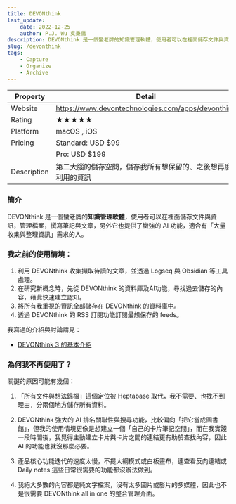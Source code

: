 ```yaml
---
title: DEVONthink
last_update: 
    date: 2022-12-25
    author: P.J. Wu 吳秉儒
description: DEVONthink 是一個蠻老牌的知識管理軟體，使用者可以在裡面儲存文件與資訊，管理檔案，撰寫筆記與文章，另外它也提供了蠻強的 AI 功能，適合有「大量收集與整理資訊」需求的人。
slug: /devonthink
tags:
    - Capture
    - Organize
    - Archive
---
```


| Property | Detail |
| --- | --- |
| Website | <https://www.devontechnologies.com/apps/devonthink> |
| Rating | ★★★★★ |
| Platform | macOS , iOS |
| Pricing | Standard: USD $99 |
| | Pro: USD $199 |
| Description | 第二大腦的儲存空間，儲存我所有想保留的、之後想再度利用的資訊 |


### 簡介
DEVONthink 是一個蠻老牌的**知識管理軟體**，使用者可以在裡面儲存文件與資訊，管理檔案，撰寫筆記與文章，另外它也提供了蠻強的 AI 功能，適合有「大量收集與整理資訊」需求的人。

### 我之前的使用情境：

1. 利用 DEVONthink 收集擷取待讀的文章，並透過 Logseq 與 Obsidian 等工具處理。
2. 在研究新概念時，先從 DEVONthink 的資料庫及AI功能，尋找過去儲存的內容，藉此快速建立認知。
3. 將所有我重視的資訊全部儲存在 DEVONthink 的資料庫中。
4. 透過 DEVONthink 的 RSS 訂閱功能訂閱最想保存的 feeds。

我寫過的介紹與討論請見：
- [DEVONthink 3 的基本介紹](https://pinchlime.com/2021/01/24/devonthink3-introduction/)

### 為何我不再使用了？

關鍵的原因可能有幾個：

1. 「所有文件與想法歸檔」這個定位被 Heptabase 取代，我不需要、也找不到理由，分兩個地方儲存所有資料。

2. DEVONthink 強大的 AI 排名關聯性與搜尋功能，比較偏向「把它當成圖書館」，但我的使用情境更像是想建立一個「自己的卡片筆記空間」，而在我實踐一段時間後，我覺得主動建立卡片與卡片之間的連結更有助於查找內容，因此 AI 的功能也就沒那麼必要。

3. 產品核心功能迭代的速度太慢，不提大綱模式或白板畫布，連查看反向連結或 Daily notes 這些日常很需要的功能都沒辦法做到。

4. 我絕大多數的內容都是純文字檔案，沒有太多圖片或影片的多媒體，因此也不是很需要 DEVONthink all in one 的整合管理介面。